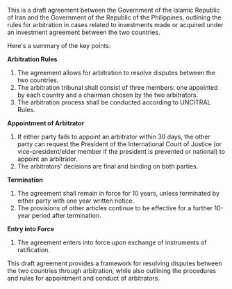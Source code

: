 This is a draft agreement between the Government of the Islamic Republic of Iran and the Government of the Republic of the Philippines, outlining the rules for arbitration in cases related to investments made or acquired under an investment agreement between the two countries.

Here's a summary of the key points:

**Arbitration Rules**

1. The agreement allows for arbitration to resolve disputes between the two countries.
2. The arbitration tribunal shall consist of three members: one appointed by each country and a chairman chosen by the two arbitrators.
3. The arbitration process shall be conducted according to UNCITRAL Rules.

**Appointment of Arbitrator**

1. If either party fails to appoint an arbitrator within 30 days, the other party can request the President of the International Court of Justice (or vice-president/elder member if the president is prevented or national) to appoint an arbitrator.
2. The arbitrators' decisions are final and binding on both parties.

**Termination**

1. The agreement shall remain in force for 10 years, unless terminated by either party with one year written notice.
2. The provisions of other articles continue to be effective for a further 10-year period after termination.

**Entry into Force**

1. The agreement enters into force upon exchange of instruments of ratification.

This draft agreement provides a framework for resolving disputes between the two countries through arbitration, while also outlining the procedures and rules for appointment and conduct of arbitrators.